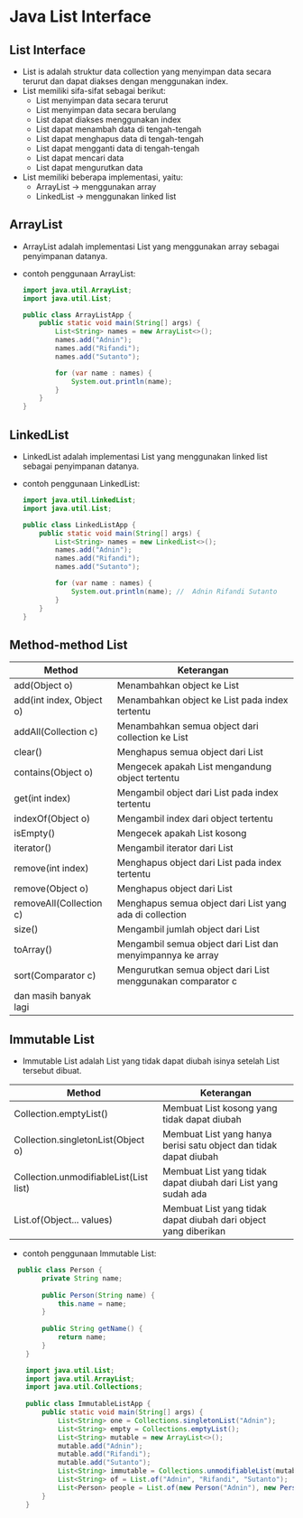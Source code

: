 # Java List Interface

## List Interface

- List is adalah struktur data collection yang menyimpan data secara terurut dan dapat diakses dengan menggunakan index.
- List memiliki sifa-sifat sebagai berikut:
  - List menyimpan data secara terurut
  - List menyimpan data secara berulang
  - List dapat diakses menggunakan index
  - List dapat menambah data di tengah-tengah
  - List dapat menghapus data di tengah-tengah
  - List dapat mengganti data di tengah-tengah
  - List dapat mencari data
  - List dapat mengurutkan data
- List memiliki beberapa implementasi, yaitu:
  - ArrayList -> menggunakan array
  - LinkedList -> menggunakan linked list

## ArrayList

- ArrayList adalah implementasi List yang menggunakan array sebagai penyimpanan datanya.

- contoh penggunaan ArrayList:

  ```java
  import java.util.ArrayList;
  import java.util.List;

  public class ArrayListApp {
      public static void main(String[] args) {
          List<String> names = new ArrayList<>();
          names.add("Adnin");
          names.add("Rifandi");
          names.add("Sutanto");

          for (var name : names) {
              System.out.println(name);
          }
      }
  }
  ```
  
## LinkedList

- LinkedList adalah implementasi List yang menggunakan linked list sebagai penyimpanan datanya.

- contoh penggunaan LinkedList:

  ```java
  import java.util.LinkedList;
  import java.util.List;

  public class LinkedListApp {
      public static void main(String[] args) {
          List<String> names = new LinkedList<>();
          names.add("Adnin");
          names.add("Rifandi");
          names.add("Sutanto");

          for (var name : names) {
              System.out.println(name); //  Adnin Rifandi Sutanto
          }
      }
  }
  ```
  

## Method-method List

| Method                  | Keterangan                                                  |
| ----------------------- | ------------------------------------------------------------ |
| add(Object o)           | Menambahkan object ke List                                   |
| add(int index, Object o) | Menambahkan object ke List pada index tertentu               |
| addAll(Collection c)    | Menambahkan semua object dari collection ke List             |
| clear()                 | Menghapus semua object dari List                             |
| contains(Object o)      | Mengecek apakah List mengandung object tertentu              |
| get(int index)          | Mengambil object dari List pada index tertentu               |
| indexOf(Object o)       | Mengambil index dari object tertentu                         |
| isEmpty()               | Mengecek apakah List kosong                                  |
| iterator()              | Mengambil iterator dari List                                 |
| remove(int index)       | Menghapus object dari List pada index tertentu               |
| remove(Object o)        | Menghapus object dari List                                   |
| removeAll(Collection c) | Menghapus semua object dari List yang ada di collection       |
| size()                  | Mengambil jumlah object dari List                            |
| toArray()               | Mengambil semua object dari List dan menyimpannya ke array   |
| sort(Comparator c)      | Mengurutkan semua object dari List menggunakan comparator c   |
| dan masih banyak lagi    |                                                              |

## Immutable List

- Immutable List adalah List yang tidak dapat diubah isinya setelah List tersebut dibuat.

| Method                  | Keterangan                                                  |
| ----------------------- | ------------------------------------------------------------ |
|Collection.emptyList()|Membuat List kosong yang tidak dapat diubah|
|Collection.singletonList(Object o)|Membuat List yang hanya berisi satu object dan tidak dapat diubah|
|Collection.unmodifiableList(List list)|Membuat List yang tidak dapat diubah dari List yang sudah ada|
|List.of(Object... values)|Membuat List yang tidak dapat diubah dari object yang diberikan|

- contoh penggunaan Immutable List:

```java
  public class Person {
        private String name;
    
        public Person(String name) {
            this.name = name;
        }
    
        public String getName() {
            return name;
        }
    }
```
    
```java
    import java.util.List;
    import java.util.ArrayList;
    import java.util.Collections;
    
    public class ImmutableListApp {
        public static void main(String[] args) {
            List<String> one = Collections.singletonList("Adnin");
            List<String> empty = Collections.emptyList();
            List<String> mutable = new ArrayList<>();
            mutable.add("Adnin");
            mutable.add("Rifandi");
            mutable.add("Sutanto");
            List<String> immutable = Collections.unmodifiableList(mutable);
            List<String> of = List.of("Adnin", "Rifandi", "Sutanto");
            List<Person> people = List.of(new Person("Adnin"), new Person("Rifandi"), new Person("Sutanto"));
        }
    }
```